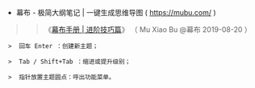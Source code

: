 - 幕布 - 极简大纲笔记 | 一键生成思维导图 ( https://mubu.com/ )
>>  《[幕布手册 | 进阶技巧篇](https://mp.weixin.qq.com/s/QmcFCCDZIep7qd96JigO1w)》 （ Mu Xiao Bu @幕布 2019-08-20 ）
```
 >  回车 Enter ：创建新主题；

 >  Tab / Shift+Tab ：缩进或提升级别；

 >  指针放置主题圆点：呼出功能菜单。
```
